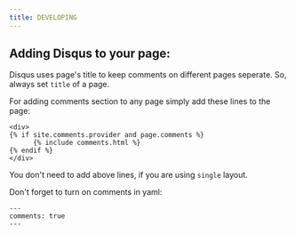 ```yaml
---
title: DEVELOPING
---
```

## Adding Disqus to your page:

Disqus uses page's title to keep comments on different pages seperate. So, always set ```title``` of a page.

For adding comments section to any page simply add these lines to the page:
```
<div>
{% if site.comments.provider and page.comments %}
      {% include comments.html %}
{% endif %}
</div>
```
You don't need to add above lines, if you are using ```single``` layout. 

Don't forget to turn on comments in yaml:
```
---
comments: true
---
```